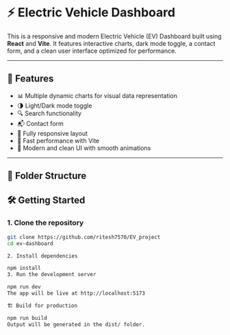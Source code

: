# ⚡ Electric Vehicle Dashboard

This is a responsive and modern Electric Vehicle (EV) Dashboard built using **React** and **Vite**. It features interactive charts, dark mode toggle, a contact form, and a clean user interface optimized for performance.

---

## 🚀 Features

- 📊 Multiple dynamic charts for visual data representation
- 🌗 Light/Dark mode toggle
- 🔍 Search functionality
- 📬 Contact form
- 🧩 Fully responsive layout
- 💨 Fast performance with Vite
- 🎨 Modern and clean UI with smooth animations

---

## 🧱 Folder Structure

## 🛠️ Getting Started

### 1. Clone the repository

```bash
git clone https://github.com/ritesh7570/EV_project
cd ev-dashboard

2. Install dependencies

npm install
3. Run the development server

npm run dev
The app will be live at http://localhost:5173

🏗️ Build for production

npm run build
Output will be generated in the dist/ folder.
